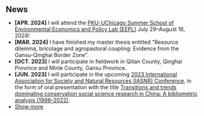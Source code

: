 <h1 id="news"></h1>

<h2 style="margin: 30px 0px 10px;">News</h2>

<ul>
<li><strong>[APR. 2024]</strong> I will attend the <span style="color:#e74d3c"><a href="https://info.harris.uchicago.edu/eepl-program">PKU-UChicago Summer School of Environmental Economics and Policy Lab (EEPL)</a></span> July 29–August 16, 2024!</li>
<li><strong>[MAR. 2024]</strong> I have finished my master thesis entitled "Resource dilemma, bricolage and agropastoral coupling: Evidence from the Gansu-Qinghai Border Zone".</li>
<li><strong>[OCT. 2023]</strong> I will participate in fieldwork in Qilian County, Qinghai Province and Minle County, Gansu Province.</li>
<li><strong>[JUN. 2023]</strong> I will participate in the upcoming <span style="color:#e74d3c"><a href="https://www5.iasnr.org/">2023 International Association for Society and Natural Resources (IASNR) Conference</a></span>, in the form of oral presentation with the title <span style="color:#e74d3c"><a href="https://drive.google.com/file/d/1X_302YOVTrZDm7bmVa7U24xsg7kJ1-6t/view">Transitions and trends dominating conservation social science research in China: A bibliometric analysis (1998–2022)</a></span>.</li>

<li> <a href="javascript:toggle_vis('newsmore')">Show more</a> </li>
<div id="newsmore" style="display:none">

</div>
</ul>

